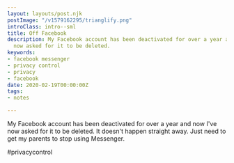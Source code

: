 ```yaml
---
layout: layouts/post.njk
postImage: "/v1579162295/trianglify.png"
introClass: intro--sml
title: Off Facebook
description: My Facebook account has been deactivated for over a year and now I've
  now asked for it to be deleted.
keywords:
- facebook messenger
- privacy control
- privacy
- facebook
date: 2020-02-19T00:00:00Z
tags:
- notes

---
```

My Facebook account has been deactivated for over a year and now I've now asked for it to be deleted. It doesn't happen straight away. Just need to get my parents to stop using Messenger.

\#privacycontrol
